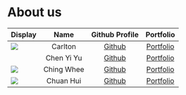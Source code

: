 # About us

Display |  Name   | Github Profile | Portfolio 
--------|:-------:|:--------------:|:---------:
![](https://via.placeholder.com/100.png?text=Photo) | Carlton | [Github](https://github.com/Carlton369) | [Portfolio](docs/team/johndoe.md)
![]() | Chen Yi Yu | [Github](https://github.com/J030104) | [Portfolio]()
![](https://via.placeholder.com/100.png?text=Photo) | Ching Whee | [Github](https://github.com/ChingWhee) | [Portfolio](docs/team/johndoe.md)
![](https://via.placeholder.com/100.png?text=Photo) | Chuan Hui | [Github](https://github.com/) | [Portfolio](docs/team/johndoe.md)

